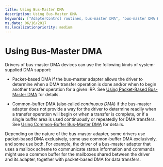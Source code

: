 ```yaml
---
title: Using Bus-Master DMA
description: Using Bus-Master DMA
keywords: ["AdapterControl routines, bus-master DMA", "bus-master DMA WDK kernel", "DMA transfers WDK kernel , bus-master DMA", "adapter objects WDK kernel , bus-master DMA"]
ms.date: 06/16/2017
ms.localizationpriority: medium
---
```


# Using Bus-Master DMA





Drivers of bus-master DMA devices can use the following kinds of system-supplied DMA support:

-   Packet-based DMA if the bus-master adapter allows the driver to determine when a DMA transfer operation is done and/or when to begin another transfer operation for a given IRP. See [Using Packet-Based Bus-Master DMA](using-packet-based-bus-master-dma.md) for details.

-   Common-buffer DMA (also called *continuous DMA*) if the bus-master adapter does not provide a way for the driver to determine readily when a transfer operation will begin or when a transfer is complete, or if a single buffer area is used continuously or repeatedly for DMA transfers. See [Using Common-Buffer Bus-Master DMA](using-common-buffer-bus-master-dma.md) for details.

Depending on the nature of the bus-master adapter, some drivers use packet-based DMA exclusively, some use common-buffer DMA exclusively, and some use both. For example, the driver of a bus-master adapter that uses a mailbox scheme to communicate status information and commands might use a common buffer for the mailboxes shared between the driver and its adapter, together with packet-based DMA for data transfers.

 

 




